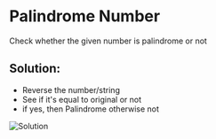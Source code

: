 # Palindrome Number
Check whether the given number is palindrome or not

## Solution: 
- Reverse the number/string
- See if it's equal to original or not
- if yes, then Palindrome otherwise not

![Solution](image.png)